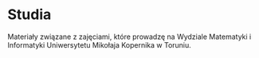 # Studia

Materiały związane z zajęciami, które prowadzę na Wydziale Matematyki i Informatyki Uniwersytetu Mikołaja Kopernika w Toruniu.